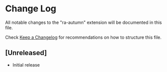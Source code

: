 # Change Log
All notable changes to the "ra-autumn" extension will be documented in this file.

Check [Keep a Changelog](http://keepachangelog.com/) for recommendations on how to structure this file.

## [Unreleased]
- Initial release
